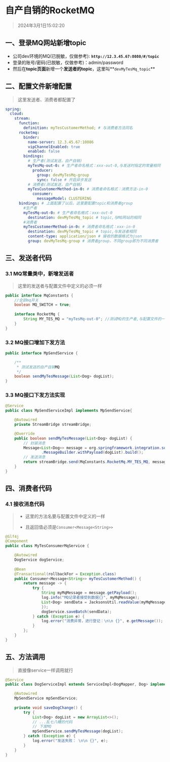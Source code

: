 # 自产自销的RocketMQ

> 2024年3月1日15:02:20

## 一、登录MQ网站新增topic

* 公司dev环境的MQ(已脱敏，仅做参考): **`http://12.3.45.67:8080/#/topic`**
* 登录的账号/密码(已脱敏，仅做参考)：admin/password
* 然后在**topic页面**新增一个**发送者的topic**，这里叫**`devMyTesMq_topic`**

## 二、配置文件新增配置

> 这里发送者、消费者都配置了

```yaml
spring:
  cloud:
    stream:
      function:
        definition: myTesCustomerMethod; # 与消费者方法同名
      rocketmq:
        binder:
          name-server: 12.3.45.67:10086
          vipChannelEnabled: true
          enabled: false
        bindings:
          # 生产者(测试发送，自产自销)
          myTesMq-out-0: # 生产者命名格式：xxx-out-0,与发送时指定的常量相同
            producer:
              group: devMyTesMq-group
              sync: false # 开启异步发送
          # 消费者(测试发送，自产自销)
          myTesCustomerMethod-in-0: # 消费者命名格式：消费方法-in-0
            consumer:
              messageModel: CLUSTERING
      bindings: # 上面配置了以后，这里要配置topic和消费者group
        #生产者
        myTesMq-out-0: # 生产者命名格式：xxx-out-0
          destination: devMyTesMq_topic # topic,与MQ网站的相同
        #消费者
        myTesCustomerMethod-in-0: # 消费者命名格式：xxx-in-0
          destination: devMyTesMq_topic # topic,与发送者相同
          content-type: application/json # 接收的数据格式为json
          group: devMyTesMq-group # 消费者group，不同group即为不同消费者
```

## 三、发送者代码

### 3.1 MQ常量类中，新增发送者

> 这里的发送者与配置文件中定义的必须一样

```java
public interface MqConstants {
    //全部mq开关
    boolean MQ_SWITCH = true;
    
    interface RocketMq {
        String MY_TES_MQ = "myTesMq-out-0"; //测试MQ的生产者,与配置文件的一致
    }
}
```

### 3.2 MQ接口增加下发方法

```java
public interface MpSendService {

    /**
     * 测试发送的自产自销MQ
     */
    boolean sendMyTesMessage(List<Dog> dogList);
}
```

### 3.3 MQ接口下发方法实现

```java
@Service
public class MpSendServiceImpl implements MpSendService{

	@Autowired
    private StreamBridge streamBridge;

	@Override
	public boolean sendMyTesMessage(List<Dog> dogList) {
		// 封装消息
		Message<List<Dog>> message = org.springframework.integration.support
				.MessageBuilder.withPayload(dogList).build();
		// 发送消息
		return streamBridge.send(MqConstants.RocketMq.MY_TES_MQ, message);
	}
}
```

## 四、消费者代码

### 4.1 接收消息代码

> * 这里的方法名要与配置文件中定义的一样
>
> * 且返回值必须是`Consumer<Message<String>>`

```java
@Slf4j
@Component
public class MyTesConsumerMqService {

    @Autowired
    DogService dogService;
    
    @Bean
    @Transactional(rollbackFor = Exception.class)
    public Consumer<Message<String>> myTesCustomerMethod() {
        return message -> {
            try {
                String myMqMessage = message.getPayload();
                log.info("MQ记录者接受到数据{}", myMqMessage);
                List<Dog> sendData = JacksonsUtil.readValue(myMqMessage, new TypeReference<List<Dog>>() {
                });
                dogService.saveBatch(sendData);
            } catch (Exception e) {
                log.error("消费异常，进行登记：\n\n {}", e.getMessage());
            }
        };
    }
}
```

## 五、方法调用

> 直接像service一样调用就行

```java
@Service
public class DogServiceImpl extends ServiceImpl<DogMapper, Dog> implements DogService {

    @Autowired
    MpSendService mpSendService;
    
    private void saveDogChange() {
        try {
            List<Dog> dogList = new ArrayList<>();
            // ...乱七八糟的代码
            // 下发MQ
            mpSendService.sendMyTesMessage(dogList);
        } catch (Exception e) {
            log.error("发送失败： \n\n {}", e);
        }
    }
}
```

